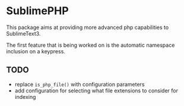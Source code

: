 SublimePHP
==========

This package aims at providing more advanced php capabilities to SublimeText3.

The first feature that is being worked on is the automatic namespace inclusion on a keypress.


TODO
----

* replace `is_php_file()` with configuration parameters
* add configuration for selecting what file extensions to consider for indexing
